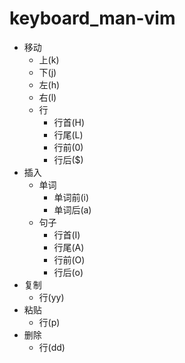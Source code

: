 # keyboard_man-vim

- 移动
  - 上(k)
  - 下(j)
  - 左(h)
  - 右(l)
  - 行
    - 行首(H)
    - 行尾(L)
    - 行前(0)
    - 行后($)
- 插入
  - 单词
    - 单词前(i) 
    - 单词后(a)
  - 句子
    - 行首(I)
    - 行尾(A)
    - 行前(O)
    - 行后(o)
- 复制
  - 行(yy)
- 粘贴
  - 行(p)
- 删除
  - 行(dd)
